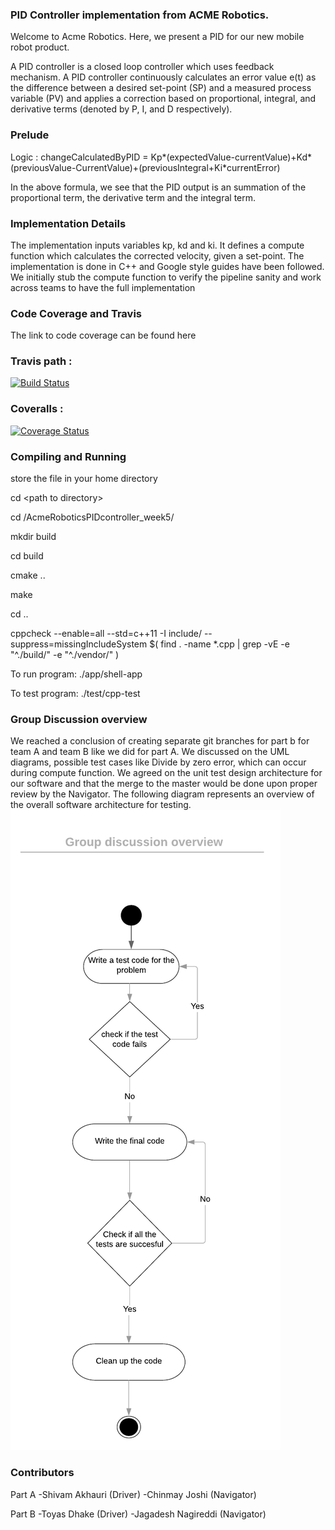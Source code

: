 ### PID Controller implementation from ACME Robotics. 

Welcome to Acme Robotics. Here, we present a PID for our new mobile
robot product.

A PID controller is a closed loop controller which uses feedback
mechanism. A PID controller continuously calculates an error value e(t)
as the difference between a desired set-point (SP) and a measured
process variable (PV) and applies a correction based on proportional,
integral, and derivative terms (denoted by P, I, and D respectively).

### Prelude

Logic : changeCalculatedByPID = Kp*(expectedValue-currentValue)+Kd*(previousValue-CurrentValue)+(previousIntegral+Ki*currentError)

In the above formula, we see that the PID output is an summation of the
proportional term, the derivative term and the integral term.

### Implementation Details

The implementation inputs variables kp, kd and ki. It defines a compute
function which calculates the corrected velocity, given a set-point. The
implementation is done in C++ and Google style guides have been
followed. We initially stub the compute function to verify the pipeline
sanity and work across teams to have the full implementation

### Code Coverage and Travis

The link to code coverage can be found here

### Travis path :

[![Build Status](https://travis-ci.org/shivamakhauri04/cpp-boilerplate.svg?branch=master)](https://travis-ci.org/shivamakhauri04/cpp-boilerplate)

### Coveralls :

[![Coverage Status](https://coveralls.io/repos/github/shivamakhauri04/cpp-boilerplate/badge.svg?branch=master)](https://coveralls.io/github/shivamakhauri04/cpp-boilerplate?branch=master)

### Compiling and Running


store the file in your home directory

cd &lt;path to directory&gt;

cd /AcmeRoboticsPIDcontroller_week5/

mkdir build

cd build

cmake ..

make

cd ..

cppcheck --enable=all --std=c++11 -I include/ --suppress=missingIncludeSystem $( find . -name *.cpp | grep -vE -e "^./build/" -e "^./vendor/" )

To run program: ./app/shell-app

To test program: ./test/cpp-test

### Group Discussion overview

We reached a conclusion of creating separate git branches for part b for team A and team B like we did for part A. We discussed on the UML diagrams, possible test cases like Divide by zero error, which can occur during compute function. We agreed on the unit test design architecture for our software and that the merge to the master would be done upon proper review by the Navigator. The following diagram represents an overview of the overall software architecture for testing.
![](GroupDiscussion.png)

### Contributors

Part A
-Shivam Akhauri (Driver)
-Chinmay Joshi (Navigator)

Part B
-Toyas Dhake (Driver)
-Jagadesh Nagireddi (Navigator)
